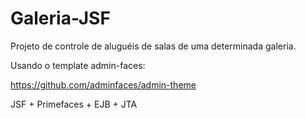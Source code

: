 # Galeria-JSF 
 
Projeto de controle de aluguéis de salas de uma determinada galeria.

Usando o template admin-faces:

https://github.com/adminfaces/admin-theme

JSF + Primefaces + EJB + JTA
